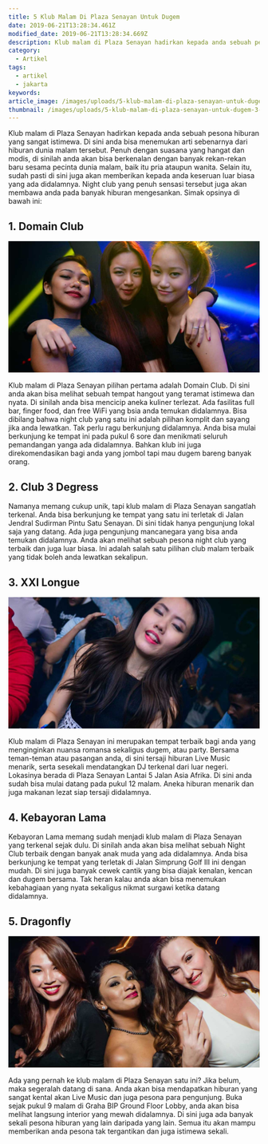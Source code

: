 ```yaml
---
title: 5 Klub Malam Di Plaza Senayan Untuk Dugem
date: 2019-06-21T13:28:34.461Z
modified_date: 2019-06-21T13:28:34.669Z
description: Klub malam di Plaza Senayan hadirkan kepada anda sebuah pesona hiburan yang sangat istimewa. Di sini anda bisa menemukan arti sebenarnya dari hiburan dunia malam.
category:
  - Artikel
tags:
  - artikel
  - jakarta
keywords:
article_image: /images/uploads/5-klub-malam-di-plaza-senayan-untuk-dugem-3.jpg
thumbnail: /images/uploads/5-klub-malam-di-plaza-senayan-untuk-dugem-3-003.jpg
---
```

Klub malam di Plaza Senayan hadirkan kepada anda sebuah pesona hiburan yang sangat istimewa. Di sini anda bisa menemukan arti sebenarnya dari hiburan dunia malam tersebut. Penuh dengan suasana yang hangat dan modis, di sinilah anda akan bisa berkenalan dengan banyak rekan-rekan baru sesama pecinta dunia malam, baik itu pria ataupun wanita. Selain itu, sudah pasti di sini juga akan memberikan kepada anda keseruan luar biasa yang ada didalamnya. Night club yang penuh sensasi tersebut juga akan membawa anda pada banyak hiburan mengesankan. Simak opsinya di bawah ini:



## 1. Domain Club

![5 Klub Malam Di Plaza Senayan Untuk Dugem](/images/uploads/5-klub-malam-di-plaza-senayan-untuk-dugem-3.jpg)

Klub malam di Plaza Senayan pilihan pertama adalah Domain Club. Di sini anda akan bisa melihat sebuah tempat hangout yang teramat istimewa dan nyata. Di sinilah anda bisa mencicip aneka kuliner terlezat. Ada fasilitas full bar, finger food, dan free WiFi yang bsia anda temukan didalamnya. Bisa dibilang bahwa night club yang satu ini adalah pilihan komplit dan sayang jika anda lewatkan. Tak perlu ragu berkunjung didalamnya. Anda bisa mulai berkunjung ke tempat ini pada pukul 6 sore dan menikmati seluruh pemandangan yanga ada didalamnya. Bahkan klub ini juga direkomendasikan bagi anda yang jombol tapi mau dugem bareng banyak orang.



## 2. Club 3 Degress

Namanya memang cukup unik, tapi klub malam di Plaza Senayan sangatlah terkenal. Anda bisa berkunjung ke tempat yang satu ini terletak di Jalan Jendral Sudirman Pintu Satu Senayan. Di sini tidak hanya pengunjung lokal saja yang datang. Ada juga pengunjung mancanegara yang bisa anda temukan didalamnya. Anda akan melihat sebuah pesona night club yang terbaik dan juga luar biasa. Ini adalah salah satu pilihan club malam terbaik yang tidak boleh anda lewatkan sekalipun.



## 3.  XXI Longue

![5 Klub Malam Di Plaza Senayan Untuk Dugem](/images/uploads/5-klub-malam-di-plaza-senayan-untuk-dugem-2.jpg)

Klub malam di Plaza Senayan ini merupakan tempat terbaik bagi anda yang menginginkan nuansa romansa sekaligus dugem, atau party. Bersama teman-teman atau pasangan anda, di sini tersaji hiburan Live Music menarik, serta sesekali mendatangkan DJ terkenal dari luar negeri. Lokasinya berada di Plaza Senayan Lantai 5 Jalan Asia Afrika. Di sini anda sudah bisa mulai datang pada pukul 12 malam. Aneka hiburan menarik dan juga makanan lezat siap tersaji didalamnya.



## 4. Kebayoran Lama

Kebayoran Lama memang sudah menjadi klub malam di Plaza Senayan yang terkenal sejak dulu. Di sinilah anda akan bisa melihat sebuah Night Club terbaik dengan banyak anak muda yang ada didalamnya. Anda bisa berkunjung ke tempat yang terletak di Jalan Simprung Golf III ini dengan mudah. Di sini juga banyak cewek cantik yang bisa diajak kenalan, kencan dan dugem bersama. Tak heran kalau anda akan bisa menemukan kebahagiaan yang nyata sekaligus nikmat surgawi ketika datang didalamnya.



## 5. Dragonfly

![5 Klub Malam Di Plaza Senayan Untuk Dugem](/images/uploads/5-klub-malam-di-plaza-senayan-untuk-dugem-1.jpg)

Ada yang pernah ke klub malam di Plaza Senayan satu ini? Jika belum, maka segeralah datang di sana. Anda akan bisa mendapatkan hiburan yang sangat kental akan Live Music dan juga pesona para pengunjung. Buka sejak pukul 9 malam di Graha BIP Ground Floor Lobby, anda akan bisa melihat langsung interior yang mewah didalamnya. Di sini juga ada banyak sekali pesona hiburan yang lain daripada yang lain. Semua itu akan mampu memberikan anda pesona tak tergantikan dan juga istimewa sekali.
